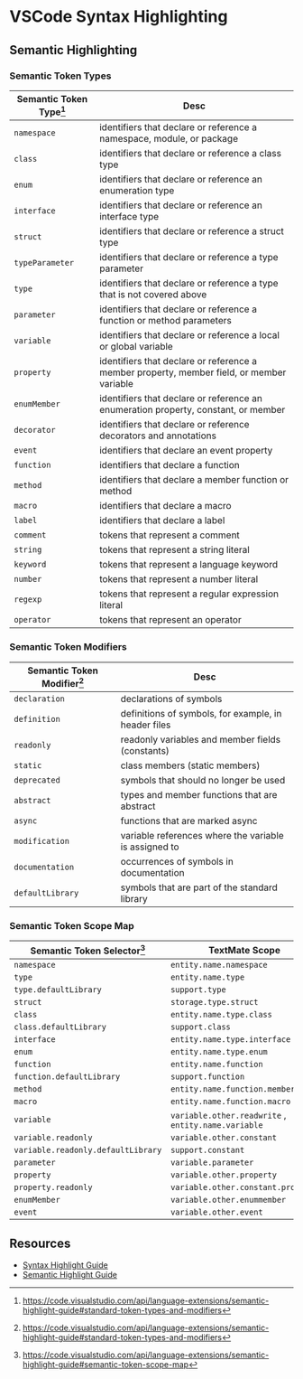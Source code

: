 # VSCode Syntax Highlighting

## Semantic Highlighting

### Semantic Token Types

|Semantic Token Type[^1]|Desc|
|-------------------|----|
|`namespace`|identifiers that declare or reference a namespace, module, or package|
|`class`|identifiers that declare or reference a class type|
|`enum`|identifiers that declare or reference an enumeration type|
|`interface`|identifiers that declare or reference an interface type|
|`struct`|identifiers that declare or reference a struct type|
|`typeParameter`|identifiers that declare or reference a type parameter|
|`type`|identifiers that declare or reference a type that is not covered above|
|`parameter`|identifiers that declare or reference a function or method parameters|
|`variable`|identifiers that declare or reference a local or global variable|
|`property`|identifiers that declare or reference a member property, member field, or member variable|
|`enumMember`|identifiers that declare or reference an enumeration property, constant, or member|
|`decorator`|identifiers that declare or reference decorators and annotations|
|`event`|identifiers that declare an event property|
|`function`|identifiers that declare a function|
|`method`|identifiers that declare a member function or method|
|`macro`|identifiers that declare a macro|
|`label`|identifiers that declare a label|
|`comment`|tokens that represent a comment|
|`string`|tokens that represent a string literal|
|`keyword`|tokens that represent a language keyword|
|`number`|tokens that represent a number literal|
|`regexp`|tokens that represent a regular expression literal|
|`operator`|tokens that represent an operator|

### Semantic Token Modifiers

|Semantic Token Modifier[^1]|Desc|
|-----------------------|----|
|`declaration`|declarations of symbols|
|`definition`|definitions of symbols, for example, in header files|
|`readonly`|readonly variables and member fields (constants)|
|`static`|class members (static members)|
|`deprecated`|symbols that should no longer be used|
|`abstract`|types and member functions that are abstract|
|`async`|functions that are marked async|
|`modification`|variable references where the variable is assigned to|
|`documentation`|occurrences of symbols in documentation|
|`defaultLibrary`|symbols that are part of the standard library|

### Semantic Token Scope Map

|Semantic Token Selector[^2]|TextMate Scope|
|-----------------------|--------------|
|`namespace`|`entity.name.namespace`|
|`type`|`entity.name.type`|
|`type.defaultLibrary`|`support.type`|
|`struct`|`storage.type.struct`|
|`class`|`entity.name.type.class`|
|`class.defaultLibrary`|`support.class`|
|`interface`|`entity.name.type.interface`|
|`enum`|`entity.name.type.enum`|
|`function`|`entity.name.function`|
|`function.defaultLibrary`|`support.function`|
|`method`|`entity.name.function.member`|
|`macro`|`entity.name.function.macro`|
|`variable`|`variable.other.readwrite` , `entity.name.variable`|
|`variable.readonly`|`variable.other.constant`|
|`variable.readonly.defaultLibrary`|`support.constant`|
|`parameter`|`variable.parameter`|
|`property`|`variable.other.property`|
|`property.readonly`|`variable.other.constant.property`|
|`enumMember`|`variable.other.enummember`|
|`event`|`variable.other.event`|

## Resources

- [Syntax Highlight Guide](https://code.visualstudio.com/api/language-extensions/syntax-highlight-guide)
- [Semantic Highlight Guide](https://code.visualstudio.com/api/language-extensions/semantic-highlight-guide)

[^1]: https://code.visualstudio.com/api/language-extensions/semantic-highlight-guide#standard-token-types-and-modifiers
[^2]: https://code.visualstudio.com/api/language-extensions/semantic-highlight-guide#semantic-token-scope-map
